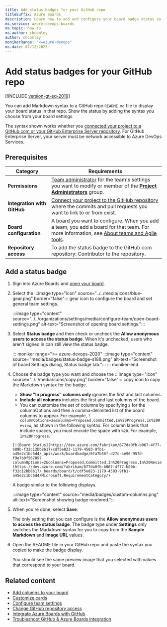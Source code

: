 ```yaml
---
title: Add status badges for your GitHub repo
titleSuffix: Azure Boards
description: Learn how to add and configure your board badge status so it appears on your GitHub repo. 
ms.service: azure-devops-boards
ms.topic: how-to
ms.author: chcomley
author: chcomley
monikerRange: "<=azure-devops"
ms.date: 07/12/2023
---
```


# Add status badges for your GitHub repo 

[!INCLUDE [version-gt-eq-2019](../../includes/version-gt-eq-2019.md)] 
 
You can add Markdown syntax to a GitHub repo `README.md` file to display your board status in that repo. Show the status by adding the syntax you choose from your board settings.  

The syntax shown works whether you [connected your project to a GitHub.com or your GitHub Enterprise Server repository](connect-to-github.md). For GitHub Enterprise Server, your server must be network accessible to Azure DevOps Services. 

## Prerequisites 

| Category | Requirements |
|--------------|-------------|
| **Permissions** | [Team administrator](../../organizations/settings/add-team-administrator.md) for the team's settings you want to modify or  member of the [**Project Administrators**](../../organizations/security/change-project-level-permissions.md) group. |
| **Integration with GitHub** | [Connect your project to the GitHub repository](index.md) where the commits and pull requests you want to link to or from exist. |
| **Board configuration** | A board you want to configure. When you add a team, you add a board for that team. For more information, see [About teams and Agile tools](../../organizations/settings/about-teams-and-settings.md). |
| **Repository access** | To add the status badge to the GitHub.com repository: Contributor to the repository. |

## Add a status badge

1. Sign into Azure Boards and [open your board](../boards/kanban-quickstart.md). 

2. Select the :::image type="icon" source="../../media/icons/blue-gear.png" border="false":::  gear icon to configure the board and set general team settings.  

   :::image type="content" source="../../organizations/settings/media/configure-team/open-board-settings.png" alt-text="Screenshot of opening board settings."::: 

3. Select **Status badge** and then check or uncheck the **Allow anonymous users to access the status badge**. When it's unchecked, users who aren't signed in can still view the status badge.

   ::: moniker range=">= azure-devops-2020"
   :::image type="content" source="media/badges/status-badge-s188.png" alt-text="Screenshot of board Settings dialog, Status badge tab.":::
   ::: moniker-end
   

4. Choose the badge type you want and choose the :::image type="icon" source="../../media/icons/copy.png" border="false"::: copy icon to copy the Markdown syntax for the badge. 

   - **Show "In progress" columns only** ignores the first and last columns.  
   - **Include all columns** includes the first and last columns of the board.  
   - You can customize the set of columns by specifying `2` for the columnOptions and then a comma-delimited list of the board columns to appear. For example, `?columnOptions=2&columns=Proposed,Committed,In%20Progress,In%20Review`, as shown in the following syntax. For column labels that include spaces, you must encode the space with `%20`. For example, `In%20Progress`.

	```
	[![Board Status](https://dev.azure.com/fabrikam/677da0fb-b067-4f77-b89b-f32c12bb8617/cdf5e823-1179-4503-9fb1-a45e2c1bc6d4/_apis/work/boardbadge/6fa7b56f-d27c-4e96-957d-f9e7b0f56705?columnOptions=2&columns=Proposed,Committed,In%20Progress,In%20Review)](https://dev.azure.com/fabrikam/677da0fb-b067-4f77-b89b-f32c12bb8617/_boards/board/t/cdf5e823-1179-4503-9fb1-a45e2c1bc6d4/Microsoft.RequirementCategory/)
	```

   A badge similar to the following displays. 

   :::image type="content" source="media/badges/custom-columns.png" alt-text="Screenshot showing badge rendered.":::

5. When you're done, select **Save**.

   The only setting that you can configure is the **Allow anonymous users to access the status badge**. The badge type under **Settings** only switches the Markdown syntax for you to copy from the **Sample Markdown** and **Image URL** values. 

6. Open the README file in your GitHub repo and paste the syntax you copied to make the badge display.  

	You should see the same preview image that you selected with values that correspond to your board. 

## Related content

- [Add columns to your board](../boards/add-columns.md)
- [Customize cards](../boards/customize-cards.md)
- [Configure team settings](../../organizations/settings/manage-teams.md)
- [Change GitHub repository access](install-github-app.md#change-repository-access)
- [Integrate Azure Boards with GitHub](index.md) 
- [Troubleshoot GitHub & Azure Boards integration](troubleshoot-github-connection.md)
